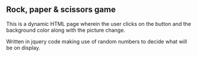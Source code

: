## Rock, paper & scissors game
This is a dynamic HTML page wherein the user clicks on the button and the background color along with the picture change. 

Written in jquery code making use of random numbers to decide what will be on display.

